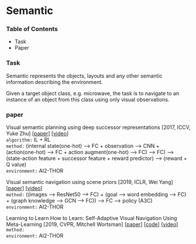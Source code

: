 # Semantic

### Table of Contents
- Task
- Paper

### Task
Semantic represents the objects, layouts and any other semantic information describing the environment.

Given a target object class, e.g. microwave, the task is to navigate to an instance of an object from this class using only visual observations.

### paper

Visual semantic planning using deep successor representations \[2017, ICCV, Yuke Zhu\] \[[paper](http://openaccess.thecvf.com/content_ICCV_2017/papers/Zhu_Visual_Semantic_Planning_ICCV_2017_paper.pdf)\] \[[video](https://www.youtube.com/watch?v=_2pYVw6ATKo)\]<br/>
`algorithm:` IL + RL<br/>
`method:` (internal state(one-hot) --> FC + observation --> CNN + (action(one-hot) --> FC + action augment(one-hot) --> FC) --> FC) --> (state-action feature + successor feature + reward predictor) --> (reward + Q value)<br/>
`environment:` AI2-THOR

Visual semantic navigation using scene priors \[2019, ICLR, Wei Yang\] \[[paper](https://arxiv.org/pdf/1810.06543.pdf)\] \[[video](https://www.youtube.com/watch?v=otKjuO805dE&feature=youtu.be)\]<br/>
`method:` ((images --> ResNet50 --> FC) + (goal --> word embedding --> FC) + (graph knowledge --> GCN --> FC)) --> FC --> policy (A3C)<br/>
`environment:` AI2-THOR

Learning to Learn How to Learn: Self-Adaptive Visual Navigation Using Meta-Learning \[2019, CVPR, Mitchell Wortsman\] \[[paper](http://openaccess.thecvf.com/content_CVPR_2019/papers/Wortsman_Learning_to_Learn_How_to_Learn_Self-Adaptive_Visual_Navigation_Using_CVPR_2019_paper.pdf)\] \[[code](https://github.com/allenai/savn)\] \[[video](https://www.youtube.com/watch?v=-Ba6ZRMcxEE&feature=youtu.be)\]<br/>
`method:`<br/>
`environment:` AI2-THOR







